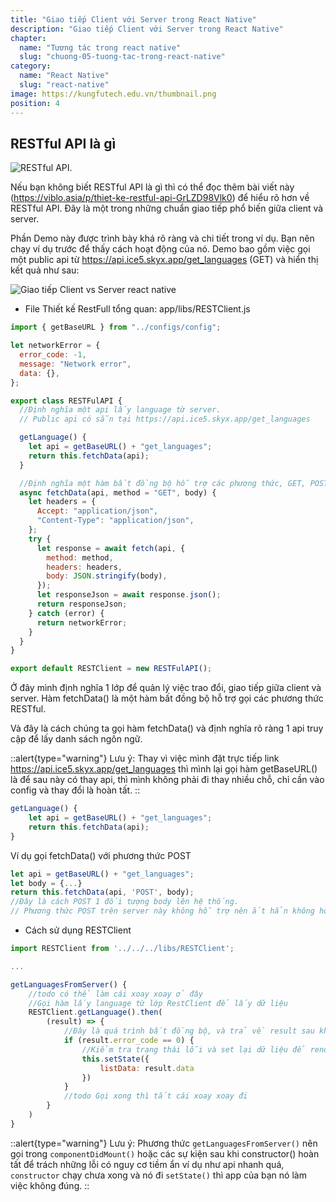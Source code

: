 ```yaml
---
title: "Giao tiếp Client với Server trong React Native"
description: "Giao tiếp Client với Server trong React Native"
chapter:
  name: "Tương tác trong react native"
  slug: "chuong-05-tuong-tac-trong-react-native"
category:
  name: "React Native"
  slug: "react-native"
image: https://kungfutech.edu.vn/thumbnail.png
position: 4
---
```


## RESTful API là gì

![RESTful API.](https://github.com/techmely/hoc-lap-trinh/assets/29374426/7292bacd-2485-49e0-ac16-565667acfdd8)

Nếu bạn không biết RESTful API là gì thì có thể đọc thêm bài viết này (<https://viblo.asia/p/thiet-ke-restful-api-GrLZD98Vlk0>) để hiểu rõ hơn về RESTful API. Đây là một trong những chuẩn giao tiếp phổ biến giữa client và server.

Phần Demo này được trình bày khá rõ ràng và chi tiết trong ví dụ. Bạn nên chạy ví dụ trước để thấy cách hoạt động của nó. Demo bao gồm việc gọi một public api từ <https://api.ice5.skyx.app/get_languages> (GET) và hiển thị kết quả như sau:

![Giao tiếp Client vs Server react native](https://github.com/techmely/hoc-lap-trinh/assets/29374426/271b6c2e-a957-4357-bec0-b13cf4ce77cd)

- File Thiết kế RestFull tổng quan: app/libs/RESTClient.js

```javascript
import { getBaseURL } from "../configs/config";

let networkError = {
  error_code: -1,
  message: "Network error",
  data: {},
};

export class RESTFulAPI {
  //Định nghĩa một api lấy language từ server.
  // Public api có sẵn tại https://api.ice5.skyx.app/get_languages

  getLanguage() {
    let api = getBaseURL() + "get_languages";
    return this.fetchData(api);
  }

  //Định nghĩa một hàm bất đồng bộ hỗ trợ các phương thức, GET, POST, PUT, DELETE (mặc định là GET)
  async fetchData(api, method = "GET", body) {
    let headers = {
      Accept: "application/json",
      "Content-Type": "application/json",
    };
    try {
      let response = await fetch(api, {
        method: method,
        headers: headers,
        body: JSON.stringify(body),
      });
      let responseJson = await response.json();
      return responseJson;
    } catch (error) {
      return networkError;
    }
  }
}

export default RESTClient = new RESTFulAPI();
```

Ở đây mình định nghĩa 1 lớp để quản lý việc trao đổi, giao tiếp giữa client và server. Hàm fetchData() là một hàm bất đồng bộ hỗ trợ gọi các phương thức RESTful.

Và đây là cách chúng ta gọi hàm fetchData() và định nghĩa rõ ràng 1 api truy cập để lấy danh sách ngôn ngữ.

::alert{type="warning"}
Lưu ý: Thay vì việc mình đặt trực tiếp link <https://api.ice5.skyx.app/get_languages> thì mình lại gọi hàm getBaseURL() là để sau này có thay api, thì mình không phải đi thay nhiều chỗ, chỉ cần vào config và thay đổi là hoàn tất.
::

```javascript
getLanguage() {
    let api = getBaseURL() + "get_languages";
    return this.fetchData(api);
}
```

Ví dụ gọi fetchData() với phương thức POST

```js
let api = getBaseURL() + "get_languages";
let body = {...}
return this.fetchData(api, 'POST', body);
//Đây là cách POST 1 đối tượng body lên hệ thống.
// Phương thức POST trên server này không hỗ trợ nên ắt hẳn không hoạt động rồi. Mình chỉ muốn demo cho các bạn biết cách gọi phương thức khác ntn thôi. =))
```

- Cách sử dụng RESTClient

```javascript
import RESTClient from '../../../libs/RESTClient';

...

getLanguagesFromServer() {
    //todo có thể làm cái xoay xoay ở đây
    //Gọi hàm lấy language từ lớp RestClient để lấy dữ liệu
    RESTClient.getLanguage().then(
        (result) => {
            //Đây là quá trình bất đồng bộ, và trả về result sau khi kết thúc
            if (result.error_code == 0) {
                //Kiểm tra trạng thái lỗi và set lại dữ liệu để render data
                this.setState({
                    listData: result.data
                })
            }
            //todo Gọi xong thì tắt cái xoay xoay đi
        }
    )
}

```

::alert{type="warning"}
Lưu ý: Phương thức `getLanguagesFromServer()` nên gọi trong `componentDidMount()` hoặc các sự kiện sau khi constructor() hoàn tất để trách những lỗi có nguy cơ tiềm ẩn ví dụ như api nhanh quá, `constructor` chạy chưa xong và nó đi `setState()` thì app của bạn nó làm việc không đúng.
::
